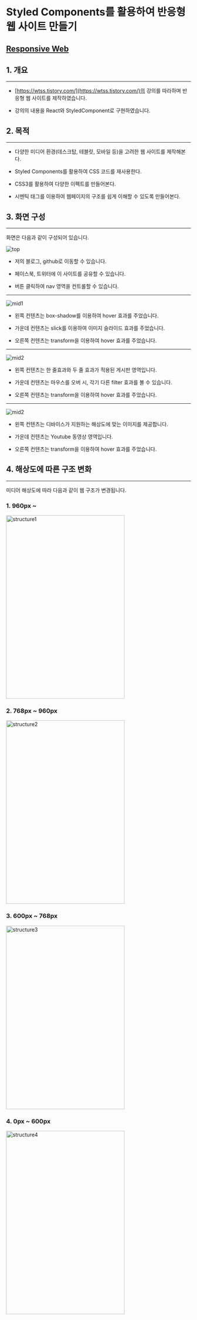 # Styled Components를 활용하여 반응형 웹 사이트 만들기

## [Responsive Web](https://eastshine94.github.io/Responsive_Web/)

## 1. 개요

------------

- [https://wtss.tistory.com/](https://wtss.tistory.com/)의 강의를 따라하며 반응형 웹 사이트를 제작하였습니다.
  
- 강의의 내용을 React와 StyledComponent로 구현하였습니다.

## 2. 목적

------------

- 다양한 미디어 환경(데스크탑, 테블릿, 모바일 등)을 고려한 웹 사이트를 제작해본다.

- Styled Components를 활용하여 CSS 코드를 재사용한다.

- CSS3를 활용하여 다양한 이펙트를 만들어본다.

- 시멘틱 태그를 이용하여 웹페이지의 구조를 쉽게 이해할 수 있도록 만들어본다.
  
## 3. 화면 구성

------------
화면은 다음과 같이 구성되어 있습니다.

<img src="https://user-images.githubusercontent.com/41350459/82223641-dd2ddc80-995d-11ea-806b-2ee6f1d5b200.png" alt="top"/>

- 저의 블로그, github로 이동할 수 있습니다.
  
- 페이스북, 트위터에 이 사이트를 공유할 수 있습니다.
  
- 버튼 클릭하여 nav 영역을 컨트롤할 수 있습니다.

------------

<img src="https://user-images.githubusercontent.com/41350459/82226120-1156cc80-9961-11ea-9189-72e172cbd20a.png" alt="mid1"/>

- 왼쪽 컨텐츠는 box-shadow를 이용하여 hover 효과를 주었습니다.

- 가운데 컨텐츠는 slick를 이용하여 이미지 슬라이드 효과를 주었습니다.

- 오른쪽 컨텐츠는 transform을 이용하여 hover 효과를 주었습니다.

------------

<img src="https://user-images.githubusercontent.com/41350459/82227401-a9a18100-9962-11ea-977a-842a900e9cb0.png" alt="mid2"/>

- 왼쪽 컨텐츠는 한 줄효과와 두 줄 효과가 적용된 게시판 영역입니다.

- 가운데 컨텐츠는 마우스를 오버 시, 각기 다른 filter 효과를 볼 수 있습니다.

- 오른쪽 컨텐츠는 transform을 이용하여 hover 효과를 주었습니다.

------------

<img src="https://user-images.githubusercontent.com/41350459/82227930-672c7400-9963-11ea-830b-b46e4eeb6503.png" alt="mid2"/>

- 왼쪽 컨텐츠는 디바이스가 지원하는 해상도에 맞는 이미지를 제공합니다.

- 가운데 컨텐츠는 Youtube 동영상 영역입니다.

- 오른쪽 컨텐츠는 transform을 이용하여 hover 효과를 주었습니다.



## 4. 해상도에 따른 구조 변화

------------

미디어 해상도에 따라 다음과 같이 웹 구조가 변경됩니다.

### 1. 960px ~

<img src="https://user-images.githubusercontent.com/41350459/82219679-94275980-9958-11ea-893d-6ea0475fa993.png" alt="structure1" width="80%" height="500px"/>


### 2. 768px ~ 960px

<img src="https://user-images.githubusercontent.com/41350459/82219692-98537700-9958-11ea-902c-2847116dd973.png" alt="structure2" width="80%" height="500px"/>

### 3. 600px ~ 768px

<img src="https://user-images.githubusercontent.com/41350459/82219709-9db0c180-9958-11ea-9eae-e9b0ef5d6471.png" alt="structure3" width="80%" height="500px"/>

### 4. 0px ~ 600px

<img src="https://user-images.githubusercontent.com/41350459/82219715-9f7a8500-9958-11ea-8508-766957b423a6.png" alt="structure4" width="80%" height="500px"/>


